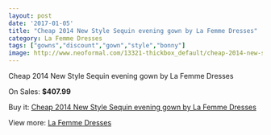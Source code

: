 ```yaml
---
layout: post
date: '2017-01-05'
title: "Cheap 2014 New Style Sequin evening gown by La Femme Dresses"
category: La Femme Dresses
tags: ["gowns","discount","gown","style","bonny"]
image: http://www.neoformal.com/13321-thickbox_default/cheap-2014-new-style-sequin-evening-gown-by-la-femme-dresses.jpg
---
```

Cheap 2014 New Style Sequin evening gown by La Femme Dresses

On Sales: **$407.99**
<a href="https://www.neoformal.com/en/la-femme-dresses-2014/4633-cheap-2014-new-style-sequin-evening-gown-by-la-femme-dresses.html"><amp-img layout="responsive" width="600" height="600" src="//www.neoformal.com/13321-thickbox_default/cheap-2014-new-style-sequin-evening-gown-by-la-femme-dresses.jpg" alt="Cheap 2014 New Style Sequin evening gown by La Femme Dresses 0" /></a>
<a href="https://www.neoformal.com/en/la-femme-dresses-2014/4633-cheap-2014-new-style-sequin-evening-gown-by-la-femme-dresses.html"><amp-img layout="responsive" width="600" height="600" src="//www.neoformal.com/13324-thickbox_default/cheap-2014-new-style-sequin-evening-gown-by-la-femme-dresses.jpg" alt="Cheap 2014 New Style Sequin evening gown by La Femme Dresses 1" /></a>
<a href="https://www.neoformal.com/en/la-femme-dresses-2014/4633-cheap-2014-new-style-sequin-evening-gown-by-la-femme-dresses.html"><amp-img layout="responsive" width="600" height="600" src="//www.neoformal.com/13323-thickbox_default/cheap-2014-new-style-sequin-evening-gown-by-la-femme-dresses.jpg" alt="Cheap 2014 New Style Sequin evening gown by La Femme Dresses 2" /></a>
<a href="https://www.neoformal.com/en/la-femme-dresses-2014/4633-cheap-2014-new-style-sequin-evening-gown-by-la-femme-dresses.html"><amp-img layout="responsive" width="600" height="600" src="//www.neoformal.com/13322-thickbox_default/cheap-2014-new-style-sequin-evening-gown-by-la-femme-dresses.jpg" alt="Cheap 2014 New Style Sequin evening gown by La Femme Dresses 3" /></a>

Buy it: [Cheap 2014 New Style Sequin evening gown by La Femme Dresses](https://www.neoformal.com/en/la-femme-dresses-2014/4633-cheap-2014-new-style-sequin-evening-gown-by-la-femme-dresses.html "Cheap 2014 New Style Sequin evening gown by La Femme Dresses")

View more: [La Femme Dresses](https://www.neoformal.com/en/56-la-femme-dresses-2014 "La Femme Dresses")